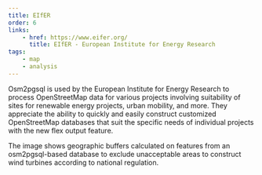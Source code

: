 ```yaml
---
title: EIfER
order: 6
links:
    - href: https://www.eifer.org/
      title: EIfER - European Institute for Energy Research
tags:
    - map
    - analysis
---
```


Osm2pgsql is used by the European Institute for Energy Research to process
OpenStreetMap data for various projects involving suitability of sites for
renewable energy projects, urban mobility, and more. They appreciate the
ability to quickly and easily construct customized OpenStreetMap databases that
suit the specific needs of individual projects with the new flex output
feature.

The image shows geographic buffers calculated on features from an
osm2pgsql-based database to exclude unacceptable areas to construct wind
turbines according to national regulation.
